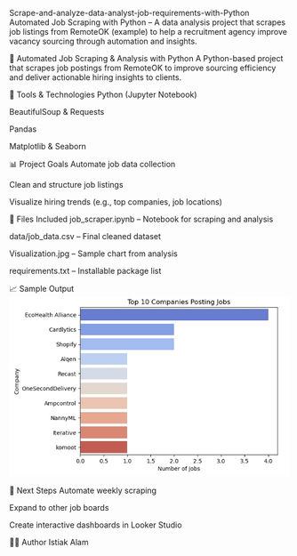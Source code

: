 Scrape-and-analyze-data-analyst-job-requirements-with-Python
Automated Job Scraping with Python – A data analysis project that scrapes job listings from RemoteOK (example) to help a recruitment agency improve vacancy sourcing through automation and insights.

🚀 Automated Job Scraping & Analysis with Python
A Python-based project that scrapes job postings from RemoteOK to improve sourcing efficiency and deliver actionable hiring insights to clients.

🔧 Tools & Technologies
Python (Jupyter Notebook)

BeautifulSoup & Requests

Pandas

Matplotlib & Seaborn

📊 Project Goals
Automate job data collection

Clean and structure job listings

Visualize hiring trends (e.g., top companies, job locations)

📁 Files Included
job_scraper.ipynb – Notebook for scraping and analysis

data/job_data.csv – Final cleaned dataset

Visualization.jpg – Sample chart from analysis

requirements.txt – Installable package list

📈 Sample Output
                              <img src="Visualization.jpg" alt="Top Companies Hiring" width="600">


📌 Next Steps
Automate weekly scraping

Expand to other job boards

Create interactive dashboards in Looker Studio

🧑‍💼 Author
Istiak Alam

